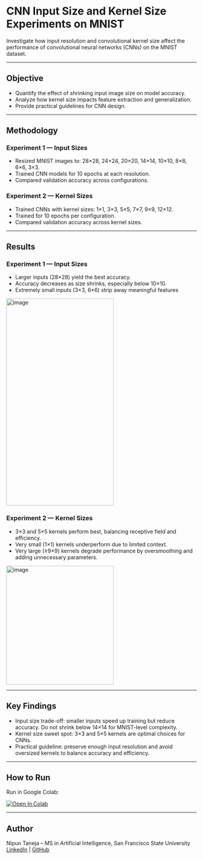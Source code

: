 # CNN Input Size and Kernel Size Experiments on MNIST

Investigate how input resolution and convolutional kernel size affect the performance of convolutional neural networks (CNNs) on the MNIST dataset.

---
## Objective
- Quantify the effect of shrinking input image size on model accuracy.
- Analyze how kernel size impacts feature extraction and generalization.
- Provide practical guidelines for CNN design.

---
## Methodology

### Experiment 1 — Input Sizes
- Resized MNIST images to: 28×28, 24×24, 20×20, 14×14, 10×10, 8×8, 6×6, 3×3.
- Trained CNN models for 10 epochs at each resolution.
- Compared validation accuracy across configurations.

### Experiment 2 — Kernel Sizes
- Trained CNNs with kernel sizes: 1×1, 3×3, 5×5, 7×7, 9×9, 12×12.
- Trained for 10 epochs per configuration.
- Compared validation accuracy across kernel sizes.

---

## Results

### Experiment 1 — Input Sizes
- Larger inputs (28×28) yield the best accuracy.
- Accuracy decreases as size shrinks, especially below 10×10.
- Extremely small inputs (3×3, 6×6) strip away meaningful features
<img width= 75% height="547" alt="image" src="https://github.com/user-attachments/assets/dac1f997-1f05-43a4-89a3-549e514271fc" />

### Experiment 2 — Kernel Sizes
- 3×3 and 5×5 kernels perform best, balancing receptive field and efficiency.
- Very small (1×1) kernels underperform due to limited context.
- Very large (≥9×9) kernels degrade performance by oversmoothing and adding unnecessary parameters.
<img width= 75% height="314" alt="image" src="https://github.com/user-attachments/assets/6169623f-8ab1-4964-920f-6b00bac3a2be" />

---

## Key Findings
- Input size trade-off: smaller inputs speed up training but reduce accuracy. Do not shrink below 14×14 for MNIST-level complexity.
- Kernel size sweet spot: 3×3 and 5×5 kernels are optimal choices for CNNs.
- Practical guideline: preserve enough input resolution and avoid oversized kernels to balance accuracy and efficiency.

---

## How to Run
Run in Google Colab:

[![Open In Colab](https://colab.research.google.com/assets/colab-badge.svg)](https://colab.research.google.com/github/nipun-taneja/cnn-input-kernel-analysis/blob/main/cnn_input_kernel_analysis.ipynb)

---

## Author
Nipun Taneja – MS in Artificial Intelligence, San Francisco State University  
[LinkedIn](https://www.linkedin.com/in/nipun-taneja) | [GitHub](https://github.com/nipun-taneja)
